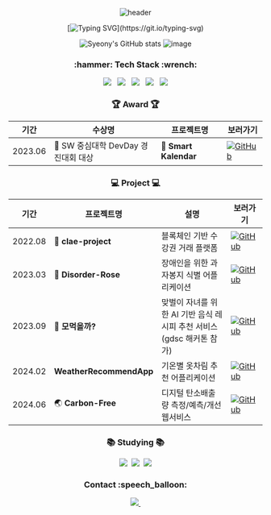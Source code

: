 <div align="center">
  
  ![header](https://capsule-render.vercel.app/api?type=Cylinder&color=fdeaf0&fontColor=000000&text=syeony&animation=twinkling)


  [![Typing SVG](https://readme-typing-svg.demolab.com?font=Fira+Code&size=30&pause=1000&color=E9B8F7B1&random=false&width=440&height=60&lines=Welcome+to+Syeony+Github!)](https://git.io/typing-svg)
 
  ![Syeony's GitHub stats](https://github-readme-stats.vercel.app/api?username=syeony&show_icons=true&theme=dracula) <!-- radical -->
![image](https://github.com/user-attachments/assets/d49865be-0517-489d-8c08-9ffaf2c548d2)

<!--

  ![Top Langs](https://github-readme-stats.vercel.app/api/top-langs/?username=syeony&layout=compact)
  
-->

</div>


<h3 align="center">:hammer: Tech Stack :wrench:</h3>
<div align="center">
  <img src="https://img.shields.io/badge/C-20232a.svg?style=for-the-badge&logo=C&logoColor=#A8B9CC" /> &nbsp
  <img src="https://img.shields.io/badge/C++-20232a.svg?style=for-the-badge&logo=cplusplus&logoColor=#00599C" /> &nbsp
  <img src="https://img.shields.io/badge/Python-20232a.svg?style=for-the-badge&logo=Python&logoColor=#3776AB" /> &nbsp
  <img src="https://img.shields.io/badge/Swift-20232a.svg?style=for-the-badge&logo=Swift&logoColor=#F05138" /> &nbsp
  <img src="https://img.shields.io/badge/Flutter-20232a.svg?style=for-the-badge&logo=Flutter&logoColor=#02569B" />
</div>

<h3 align="center"> 🏆 Award 🏆 </h3>
<div align="center">

|기간|수상명|프로젝트명|보러가기|
|------|---|---|---|
|2023.06|🥇 SW 중심대학 DevDay 경진대회 대상|📆 **Smart Kalendar**|[![GitHub](https://img.shields.io/badge/SmartKalendar-orange?logo=github)](https://github.com/SmartKalendar)|

</div>

<h3 align="center"> 💻 Project 💻 </h3>
<div align="center">

|기간|프로젝트명|설명|보러가기|
|------|---|---|---|
|2022.08|📖 **clae-project**|블록체인 기반 수강권 거래 플랫폼|[![GitHub](https://img.shields.io/badge/ClaeProject-magenta?logo=github)](https://github.com/syeony/clae-project)|
|2023.03|🌹 **Disorder-Rose**|장애인을 위한 과자봉지 식별 어플리케이션|[![GitHub](https://img.shields.io/badge/DisorderRose-blue?logo=github)](https://github.com/orgs/Disorder-ROSE)|
|2023.09|🍲 **모먹을까?**|맞벌이 자녀를 위한 AI 기반 음식 레시피 추천 서비스 (gdsc 해커톤 참가)|[![GitHub](https://img.shields.io/badge/Hackathon-pink?logo=github)](https://github.com/2023-Busan-Hackathon)|
|2024.02|**WeatherRecommendApp**|기온별 옷차림 추천 어플리케이션|[![GitHub](https://img.shields.io/badge/WeatherRecommendApp-skyblue?logo=github)](https://github.com/SUSC-KR/SwiftUI-WeatherRecommendApp)|
|2024.06|🌏 **Carbon-Free**|디지털 탄소배출량 측정/예측/개선 웹서비스|[![GitHub](https://img.shields.io/badge/CarbonFree-green?logo=github)](https://github.com/Carbon6-Free)|
  

</div>

<h3 align="center">📚 Studying 📚</h3>
<div align="center">
  <img src="https://img.shields.io/badge/Swift-F05138.svg?style=for-the-badge&logo=Swift&logoColor=white" />&nbsp
  <img src="https://img.shields.io/badge/iOS-FF66AA?style=for-the-badge&logo=iOS&logoColor=white" />&nbsp
  <img src="https://img.shields.io/badge/Flutter-3880FF?style=for-the-badge&logo=Flutter&logoColor=white" />
</div>

<h3 align="center">Contact :speech_balloon:</h3>
<div align="center">
  <a href="mailto:fltkfltk1004@naver.com">
    <img
      src="https://img.shields.io/badge/fltkfltk1004@naver.com-03C75A?style=for-the-badge&logo=naver&logoColor=white"/>&nbsp
  </a>
</div>


<!--
https://simpleicons.org/?q=flutter
-->


